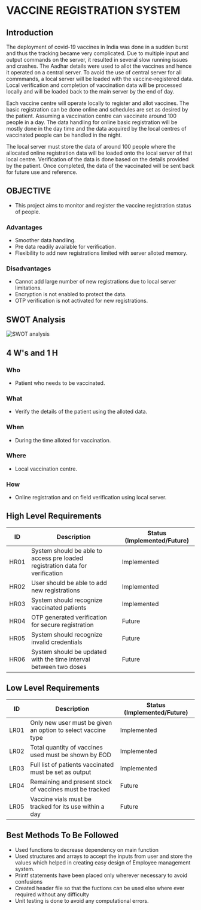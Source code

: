 # VACCINE REGISTRATION SYSTEM

## Introduction

The deployment of covid-19 vaccines in India was done in a sudden burst and thus the tracking became very complicated. Due to multiple input and output commands on the server, it resulted in several slow running issues and crashes. The Aadhar details were used to allot the vaccines and hence it operated on a central server. To avoid the use of central server for all commmands, a local server will be loaded with the vaccine-registered data. Local verification and completion of vaccination data will be processed locally and will be loaded back to the main server by the end of day.

Each vaccine centre will operate locally to register and allot vaccines. The basic registration can be done online and schedules are set as desired by the patient. Assuming a vaccination centre can vaccinate around 100 people in a day. The data handling for online basic registration will be mostly done in the day time and the data acquired by the local centres of vaccinated people can be handled in the night.

The local server must store the data of around 100 people where the allocated online registration data will be loaded onto the local server of that local centre. Verification of the data is done based on the details provided by the patient. Once completed, the data of the vaccinated will be sent back for future use and reference.

## OBJECTIVE 

- This project aims to monitor and register the vaccine registration status of people.

### Advantages
* Smoother data handling.
* Pre data readily available for verification.
* Flexibility to add new registrations limited with server alloted memory.

### Disadvantages
- Cannot add large number of new registrations due to local server limitations.
- Encryption is not enabled to protect the data.
- OTP verification is not activated for new registrations.

## SWOT Analysis

![SWOT analysis](https://user-images.githubusercontent.com/101014587/160332095-fc54541d-c764-4388-ad61-3bc66e60a633.png)

## 4 W's and 1 H

### Who

* Patient who needs to be vaccinated.

### What

* Verify the details of the patient using the alloted data.

### When

* During the time alloted for vaccination.

### Where
* Local vaccination centre.

### How

* Online registration and on field verification using local server.

## High Level Requirements

| ID | Description | Status (Implemented/Future) |
| -- | ----------- | --------------------------- |
| HR01 | System should be able to access pre loaded registration data for verification | Implemented |
| HR02 | User should be able to add new registrations |	Implemented |
| HR03 | System should recognize vaccinated patients | Implemented |
| HR04 | OTP generated verification for secure registration	| Future |
| HR05 | System should recognize invalid credentials | Future |
| HR06 | System should be updated with the time interval between two doses	| Future |

## Low Level Requirements

| ID	| Description	| Status (Implemented/Future) |
| --- | ----------- | --------------------------- |
| LR01	| Only new user must be given an option to select vaccine type | Implemented |
| LR02	| Total quantity of vaccines used must be shown by EOD	| Implemented |
| LR03	| Full list of patients vaccinated must be set as output |	Implemented |
| LR04	| Remaining and present stock of vaccines must be tracked	| Future |
| LR05	| Vaccine vials must be tracked for its use within a day	| Future |

## Best Methods To Be Followed

* Used functions to decrease dependency on main function
* Used structures and arrays to accept the inputs from user and store the values which helped in creating easy design of Employee management system.
* Printf statements have been placed only wherever necessary to avoid confusions
* Created header file so that the fuctions can be used else where ever required without any difficulty
* Unit testing is done to avoid any computational errors.
